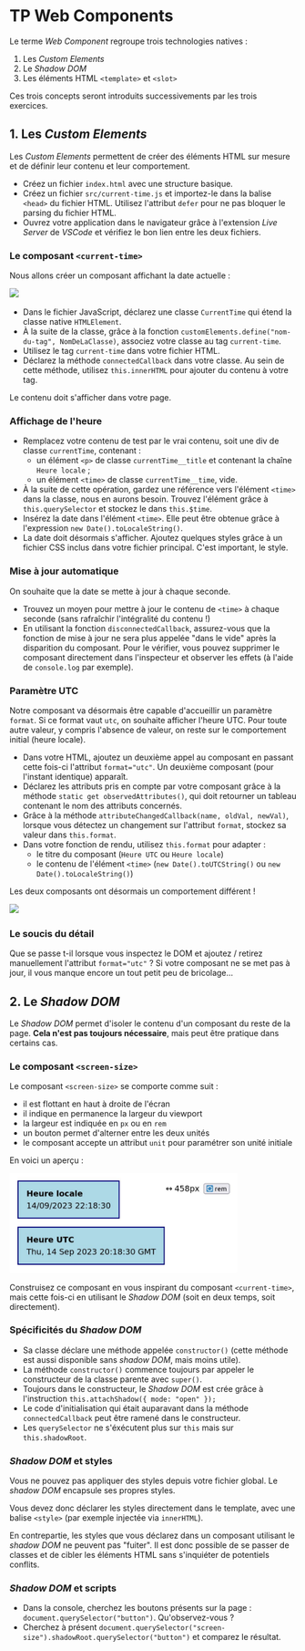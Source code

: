 # TP Web Components

Le terme _Web Component_ regroupe trois technologies natives :

<ol>
  <li>Les <em>Custom Elements</em></li>
  <li>Le <em>Shadow DOM</em></li>
  <li>Les éléments HTML <code>&lt;template&gt;</code> et <code>&lt;slot&gt;</code> 
</ol>

Ces trois concepts seront introduits successivements par les trois exercices.

## 1. Les _Custom Elements_

Les _Custom Elements_ permettent de créer des éléments HTML sur mesure et de définir leur contenu et leur comportement.

- Créez un fichier `index.html` avec une structure basique.
- Créez un fichier `src/current-time.js` et importez-le dans la balise `<head>` du fichier HTML. Utilisez l'attribut `defer` pour ne pas bloquer le parsing du fichier HTML.
- Ouvrez votre application dans le navigateur grâce à l'extension _Live Server_ de _VSCode_ et vérifiez le bon lien entre les deux fichiers.

### Le composant `<current-time>`

Nous allons créer un composant affichant la date actuelle :

<img src="doc/heure-locale.jpg" width="300">

- Dans le fichier JavaScript, déclarez une classe `CurrentTime` qui étend la classe native `HTMLElement`.
- À la suite de la classe, grâce à la fonction `customElements.define("nom-du-tag", NomDeLaClasse)`, associez votre classe au tag `current-time`.
- Utilisez le tag `current-time` dans votre fichier HTML.
- Déclarez la méthode `connectedCallback` dans votre classe. Au sein de cette méthode, utilisez `this.innerHTML` pour ajouter du contenu à votre tag.

Le contenu doit s'afficher dans votre page.

### Affichage de l'heure

- Remplacez votre contenu de test par le vrai contenu, soit une div de classe `currentTime`, contenant :
  - un élément `<p>` de classe `currentTime__title` et contenant la chaîne `Heure locale` ;
  - un élément `<time>` de classe `currentTime__time`, vide.
- À la suite de cette opération, gardez une référence vers l'élément `<time>` dans la classe, nous en aurons besoin. Trouvez l'élément grâce à `this.querySelector` et stockez le dans `this.$time`.
- Insérez la date dans l'élément `<time>`. Elle peut être obtenue grâce à l'expression `new Date().toLocaleString()`.
- La date doit désormais s'afficher. Ajoutez quelques styles grâce à un fichier CSS inclus dans votre fichier principal. C'est important, le style.

### Mise à jour automatique

On souhaite que la date se mette à jour à chaque seconde.

- Trouvez un moyen pour mettre à jour le contenu de `<time>` à chaque seconde (sans rafraîchir l'intégralité du contenu !)
- En utilisant la fonction `disconnectedCallback`, assurez-vous que la fonction de mise à jour ne sera plus appelée "dans le vide" après la disparition du composant. Pour le vérifier, vous pouvez supprimer le composant directement dans l'inspecteur et observer les effets (à l'aide de `console.log` par exemple).

### Paramètre UTC

Notre composant va désormais être capable d'accueillir un paramètre `format`. Si ce format vaut `utc`, on souhaite afficher l'heure UTC. Pour toute autre valeur, y compris l'absence de valeur, on reste sur le comportement initial (heure locale).

- Dans votre HTML, ajoutez un deuxième appel au composant en passant cette fois-ci l'attribut `format="utc"`. Un deuxième composant (pour l'instant identique) apparaît.
- Déclarez les attributs pris en compte par votre composant grâce à la méthode `static get observedAttributes()`, qui doit retourner un tableau contenant le nom des attributs concernés.
- Grâce à la méthode `attributeChangedCallback(name, oldVal, newVal)`, lorsque vous détectez un changement sur l'attribut `format`, stockez sa valeur dans `this.format`.
- Dans votre fonction de rendu, utilisez `this.format` pour adapter :
  - le titre du composant (`Heure UTC` ou `Heure locale`)
  - le contenu de l'élément `<time>` (`new Date().toUTCString()` ou `new Date().toLocaleString()`)

Les deux composants ont désormais un comportement différent !

<img src="doc/heures.jpg" width="300">

### Le soucis du détail

Que se passe t-il lorsque vous inspectez le DOM et ajoutez / retirez manuellement l'attribut `format="utc"` ? Si votre composant ne se met pas à jour, il vous manque encore un tout petit peu de bricolage...

## 2. Le _Shadow DOM_

Le _Shadow DOM_ permet d'isoler le contenu d'un composant du reste de la page. **Cela n'est pas toujours nécessaire**, mais peut être pratique dans certains cas.

### Le composant `<screen-size>`

Le composant `<screen-size>` se comporte comme suit :

- il est flottant en haut à droite de l'écran
- il indique en permanence la largeur du viewport
- la largeur est indiquée en `px` ou en `rem`
- un bouton permet d'alterner entre les deux unités
- le composant accepte un attribut `unit` pour paramétrer son unité initiale

En voici un aperçu :

<img src="doc/screen-size.jpg" width="400">

Construisez ce composant en vous inspirant du composant `<current-time>`, mais cette fois-ci en utilisant le _Shadow DOM_ (soit en deux temps, soit directement).

### Spécificités du _Shadow DOM_

- Sa classe déclare une méthode appelée `constructor()` (cette méthode est aussi disponible sans _shadow DOM_, mais moins utile).
- La méthode `constructor()` commence toujours par appeler le constructeur de la classe parente avec `super()`.
- Toujours dans le constructeur, le _Shadow DOM_ est crée grâce à l'instruction `this.attachShadow({ mode: "open" });`
- Le code d'initialisation qui était auparavant dans la méthode `connectedCallback` peut être ramené dans le constructeur.
- Les `querySelector` ne s'éxécutent plus sur `this` mais sur `this.shadowRoot`.

### _Shadow DOM_ et styles

Vous ne pouvez pas appliquer des styles depuis votre fichier global. Le _shadow DOM_ encapsule ses propres styles.

Vous devez donc déclarer les styles directement dans le template, avec une balise `<style>` (par exemple injectée via `innerHTML`).

En contrepartie, les styles que vous déclarez dans un composant utilisant le _shadow DOM_ ne peuvent pas "fuiter". Il est donc possible de se passer de classes et de cibler les éléments HTML sans s'inquiéter de potentiels conflits.

### _Shadow DOM_ et scripts

- Dans la console, cherchez les boutons présents sur la page : `document.querySelector("button")`. Qu'observez-vous ?
- Cherchez à présent `document.querySelector("screen-size").shadowRoot.querySelector("button")` et comparez le résultat.
